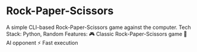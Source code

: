 # Rock-Paper-Scissors
A simple CLI-based Rock-Paper-Scissors game against the computer.  Tech Stack: Python, Random  Features: 🎮 Classic Rock-Paper-Scissors game 🤖 AI opponent ⚡ Fast execution
